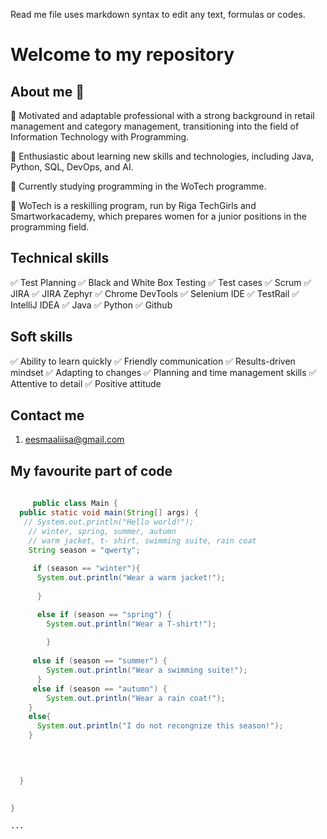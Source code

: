Read me file uses markdown syntax to edit any text, formulas or codes.

# Welcome to my repository  

## About me 🦊

🔸 Motivated and adaptable professional 
    with a strong background in retail management and category management, 
    transitioning into the field of Information Technology with Programming.

🔸 Enthusiastic about learning new skills and technologies,
   including Java, Python, SQL, DevOps, and AI.

🔸 Currently studying programming in the WoTech programme.

🔸 WoTech is a reskilling program, run by Riga TechGirls and Smartworkacademy,
   which prepares women for a junior positions in the programming field.


## Technical skills
✅ Test Planning
✅ Black and White Box Testing
✅ Test cases
✅ Scrum
✅ JIRA
✅ JIRA Zephyr
✅ Chrome DevTools
✅ Selenium IDE
✅ TestRail
✅ IntelliJ IDEA
✅ Java
✅ Python
✅ Github
  
## Soft skills
✅ Ability to learn quickly
✅ Friendly communication
✅ Results-driven mindset
✅ Adapting to changes
✅ Planning and time management skills
✅ Attentive to detail
✅ Positive attitude 

## Contact me
1. eesmaaliisa@gmail.com


## My favourite part of code
```java
   
     public class Main {
  public static void main(String[] args) {
   // System.out.println("Hello world!");
    // winter, spring, summer, autumn
    // warm jacket, t- shirt, swimming suite, rain coat
    String season = "qwerty";
    
     if (season == "winter"){
      System.out.println("Wear a warm jacket!");
        
      }

      else if (season == "spring") {
        System.out.println("Wear a T-shirt!");
          
        }
      
     else if (season == "summer") {
        System.out.println("Wear a swimming suite!");
      }
     else if (season == "autumn") {
        System.out.println("Wear a rain coat!");
    }
    else{
      System.out.println("I do not recongnize this season!");
    }

    

    
  }

  
}

...
